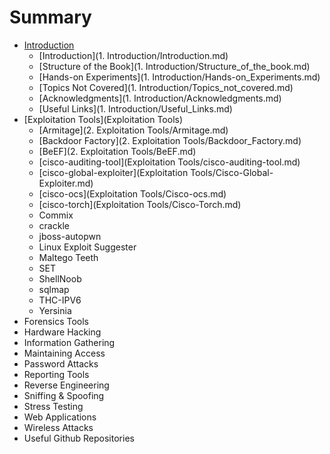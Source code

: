 # Summary

* [Introduction](README.md)
   * [Introduction](1. Introduction/Introduction.md)
   * [Structure of the Book](1. Introduction/Structure_of_the_book.md)
   * [Hands-on Experiments](1. Introduction/Hands-on_Experiments.md)
   * [Topics Not Covered](1. Introduction/Topics_not_covered.md)
   * [Acknowledgments](1. Introduction/Acknowledgments.md)
   * [Useful Links](1. Introduction/Useful_Links.md)
* [Exploitation Tools](Exploitation Tools)
   * [Armitage](2. Exploitation Tools/Armitage.md)
   * [Backdoor Factory](2. Exploitation Tools/Backdoor_Factory.md)
   * [BeEF](2. Exploitation Tools/BeEF.md)
   * [cisco-auditing-tool](Exploitation Tools/cisco-auditing-tool.md)
   * [cisco-global-exploiter](Exploitation Tools/Cisco-Global-Exploiter.md)
   * [cisco-ocs](Exploitation Tools/Cisco-ocs.md)
   * [cisco-torch](Exploitation Tools/Cisco-Torch.md)
   * Commix
   * crackle
   * jboss-autopwn
   * Linux Exploit Suggester
   * Maltego Teeth
   * SET
   * ShellNoob
   * sqlmap
   * THC-IPV6
   * Yersinia
* Forensics Tools
* Hardware Hacking
* Information Gathering
* Maintaining Access
* Password Attacks
* Reporting Tools
* Reverse Engineering
* Sniffing & Spoofing
* Stress Testing
* Web Applications
* Wireless Attacks
* Useful Github Repositories

